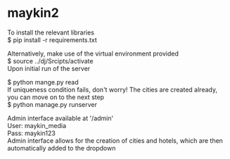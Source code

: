 # maykin2

To install the relevant libraries <br/>
$ pip install -r requirements.txt <br/>

Alternatively, make use of the virtual environment provided <br/>
$ source ../dj/Srcipts/activate
<br/>
Upon initial run of the server <br/>

$ python mange.py read <br/>
If uniqueness condition fails, don't worry! The cities are created already, you can move on to the next step </br>
$ python manage.py runserver <br/>

Admin interface available at '/admin' <br/>
User: maykin_media <br/>
Pass: maykin123 <br/>
Admin interface allows for the creation of cities and hotels, which are then automatically added to the dropdown

